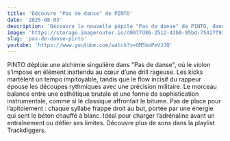 ```yaml
---
title: 'Découvre "Pas de danse" de PINTO'
date: '2025-08-03'
description: 'Découvre la nouvelle pépite "Pas de danse" de PINTO, dans la catégorie Rap / Trap / Drill'
image: 'https://storage.imagerouter.io/d0077d86-2512-43b0-95bd-75417f9319cb.png'
slug: 'pas-de-danse-pinto'
youtube: 'https://www.youtube.com/watch?v=GM5boPeVJJQ'
---
```


PINTO déploie une alchimie singulière dans "Pas de danse", où le violon s’impose en élément inattendu au cœur d’une drill rageuse. Les kicks martèlent un tempo impitoyable, tandis que le flow incisif du rappeur épouse les découpes rythmiques avec une précision militaire. Le morceau balance entre une esthétique brutale et une forme de sophistication instrumentale, comme si le classique affrontait le bitume. Pas de place pour l’apitoiement : chaque syllabe frappe droit au but, portée par une énergie qui sent le béton chauffé à blanc. Idéal pour charger l’adrénaline avant un entraînement ou défier ses limites. Découvre plus de sons dans la playlist Trackdiggers.
